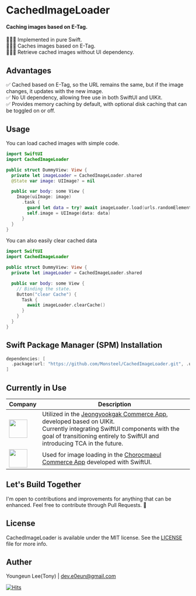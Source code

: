 # CachedImageLoader

#### Caching images based on E-Tag.

💁🏻‍♂️ Implemented in pure Swift.<br>
💁🏻‍♂️ Caches images based on E-Tag.<br>
💁🏻‍♂️ Retrieve cached images without UI dependency.<br>

## Advantages

✅ Cached based on E-Tag, so the URL remains the same, but if the image changes, it updates with the new image.<br>
✅ No UI dependency, allowing free use in both SwiftUI and UIKit.<br>
✅ Provides memory caching by default, with optional disk caching that can be toggled on or off.<br>

## Usage

You can load cached images with simple code.<br>

```swift
import SwiftUI
import CachedImageLoader

public struct DummyView: View {
  private let imageLoader = CachedImageLoader.shared
  @State var image: UIImage? = nil

  public var body: some View {
    Image(uiImage: image)
      .task {
        guard let data = try? await imageLoader.load(urls.randomElement()) else { return }
        self.image = UIImage(data: data)
      }
  }
}
```

You can also easily clear cached data

```swift
import SwiftUI
import CachedImageLoader

public struct DummyView: View {
  private let imageLoader = CachedImageLoader.shared

  public var body: some View {
    // Binding the state.
    Button("clear Cache") {
      Task {
        await imageLoader.clearCache()
      }
    }
  }
}
```

## Swift Package Manager (SPM) Installation

```swift
dependencies: [
  .package(url: "https://github.com/Monsteel/CachedImageLoader.git", .upToNextMajor(from: "0.0.1"))
]
```

## Currently in Use

| Company                                                                                                 | Description                                                                                                                                                                                                                                                                                                                                       |
| ------------------------------------------------------------------------------------------------------- | ------------------------------------------------------------------------------------------------------------------------------------------------------------------------------------------------------------------------------------------------------------------------------------------------------------------------------------------------- |
| <img src="https://github.com/user-attachments/assets/ddca8614-c940-425c-a0d1-6a0e8f9d2458" height="50"> | Utilized in the [Jeongyookgak Commerce App](https://apps.apple.com/kr/app/%EC%A0%95%EC%9C%A1%EA%B0%81-%EC%96%B8%EC%A0%9C%EB%82%98-%EC%B4%88%EC%8B%A0%EC%84%A0/id1490984523?l=en-GB), developed based on UIKit.<br> Currently integrating SwiftUI components with the goal of transitioning entirely to SwiftUI and introducing TCA in the future. |
| <img src="https://github.com/user-attachments/assets/f699bbbe-16ff-4c33-a4de-0dadd9d836e6" height="50"> | Used for image loading in the [Chorocmaeul Commerce App](https://apps.apple.com/kr/app/%EC%B4%88%EB%A1%9D%EB%A7%88%EC%9D%84-%EC%B9%9C%ED%99%98%EA%B2%BD-%EC%9C%A0%EA%B8%B0%EB%86%8D-no-1/id1144455477) developed with SwiftUI.                                                                                                                    |

## Let's Build Together

I'm open to contributions and improvements for anything that can be enhanced.
Feel free to contribute through Pull Requests. 🙏

## License

CachedImageLoader is available under the MIT license. See the [LICENSE](https://github.com/Monsteel/ReactorViewStore/tree/main/LICENSE) file for more info.

## Auther

Youngeun Lee(Tony) | dev.e0eun@gmail.com

[![Hits](https://hits.seeyoufarm.com/api/count/incr/badge.svg?url=https%3A%2F%2Fgithub.com%2FMonsteel%2FCachedImageLoader&count_bg=%2379C83D&title_bg=%23555555&icon=&icon_color=%23E7E7E7&title=hits&edge_flat=false)](https://hits.seeyoufarm.com)
